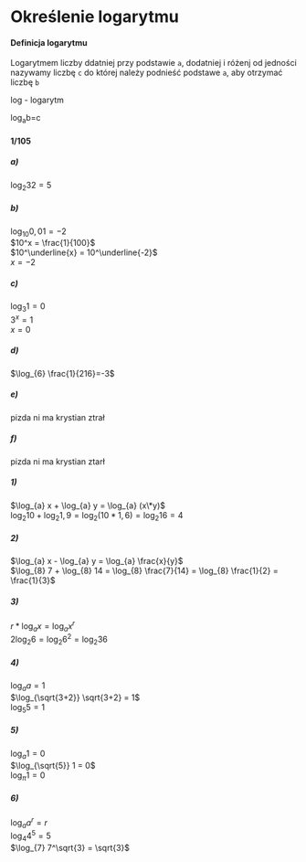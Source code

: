 # Określenie logarytmu
#### Definicja logarytmu
Logarytmem liczby ddatniej przy podstawie `a`, dodatniej i różenj  od jedności nazywamy liczbę `c` do której należy podnieść podstawe `a`, aby otrzymać liczbę `b`

log - logarytm

log<sub>a</sub>b=c
#### 1/105
##### a) 
$\log_{2} 32=5$  
##### b)
$\log_{10} 0,01=-2$  
$10^x = \frac{1}{100}$  
$10^\underline{x} = 10^\underline{-2}$  
$x=-2$  
##### c)
$\log_{3} 1=0$  
$3^x=1$  
$x=0$  
##### d)
$\log_{6} \frac{1}{216}=-3$  
##### e)
pizda ni ma krystian ztrał  
##### f) 
pizda ni ma krystian ztarł  
####
##### 1)  
$\log_{a} x + \log_{a} y = \log_{a} (x\*y)$  
$\log_{2} 10 + \log_{2} 1,9 = \log_{2} (10*1,6) = \log_{2} 16 = 4$
##### 2)  
$\log_{a} x - \log_{a} y = \log_{a} \frac{x}{y}$  
$\log_{8} 7 + \log_{8} 14 = \log_{8} \frac{7}{14} = \log_{8} \frac{1}{2} = \frac{1}{3}$
##### 3)  
$r*\log_{a} x = \log_{a} x^r$  
$2\log_{2} 6 = \log_{2} 6^2 = \log_{2} 36$  
##### 4)
$\log_{a} a = 1$  
$\log_{\sqrt{3+2}} \sqrt{3+2} = 1$  
$\log_{5} 5 = 1$  
##### 5)
$\log_{a} 1 = 0$  
$\log_{\sqrt{5}} 1 = 0$  
$\log_{\pi} 1 = 0$  
##### 6)
$\log_{a} a^r = r$  
$\log_{4} 4^5 = 5$  
$\log_{7} 7^\sqrt{3} = \sqrt{3}$  
